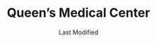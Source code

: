 ---
layout: location-page
date: Last Modified
description: "Local COVID-19 testing is available at Queen’s Medical Center in Honolulu, Hawaii, USA."
permalink: "locations/hawaii/honolulu/queens-medical-center/"
tags:
  - locations
  - hawaii
title: Queen’s Medical Center
uniqueName: queens-medical-center
state: Hawaii
stateAbbr: HI
hood: "Punchbowl"
address: "1301 Punchbowl St"
city: "Honolulu"
zip: "96813"
zipsNearby: "96701 96861 96706 96712 96717 96801 96802 96803 96804 96805 96806 96807 96808 96809 96810 96811 96812 96813 96814 96815 96816 96817 96818 96819 96820 96821 96822 96823 96824 96825 96826 96828 96830 96836 96837 96838 96839 96840 96841 96843 96844 96846 96847 96848 96849 96850 96853 96858 96859 96860 96898 96729 96730 96731 96734 96863 96742 96744 96748 96757 96759 96762 96770 96782 96786 96789 96854 96857 96791 96792 96795 96707 96709 96797 96827 96835" 
mapUrl: "http://maps.apple.com/?q=Queens+Medical+Center&address=1301+Punchbowl+St,Honolulu,Hawaii,96813"
locationType: Drive-thru
phone: "808-691-2619"
website: "https://www.queens.org/covid19/home"
onlineBooking: undefined
closed: undefined
closedUpdate: June 30th, 2020
notes: "By appointment only."
days: Everyday
hours: 10AM-6PM
ctaMessage: Learn more
ctaUrl: "https://www.queens.org/covid19/home"
---